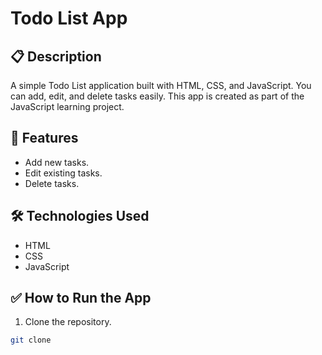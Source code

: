 # Todo List App

## 📋 Description
A simple Todo List application built with HTML, CSS, and JavaScript. You can add, edit, and delete tasks easily. This app is created as part of the JavaScript learning project.

## 🚀 Features
- Add new tasks.
- Edit existing tasks.
- Delete tasks.

## 🛠️ Technologies Used
- HTML
- CSS
- JavaScript

## ✅ How to Run the App
1. Clone the repository.
```bash
git clone 
